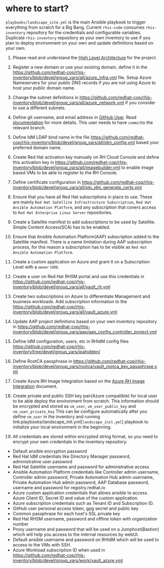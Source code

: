 # where to start?
`playbooks/landscape_site.yml` is the main Ansible playbook to trigger everything from scratch for a Big Bang. Current `rhis-code` consumes `rhis-inventory` repository for the credentials and configurable variables. Duplicate `rhis-inventory` repository as your own inventory to use if you plan to deploy environment on your own and update definitions based on your own.

1. Please read and understand the [High Level Architecture](https://redhat-cop.github.io/rhis-code/network_design/) for the project.

2. Register a new domain or use your existing domain, define it in the https://github.com/redhat-cop/rhis-inventory/blob/devel/group_vars/all/azure_infra.yml file. Setup Azure Nameservers for your public DNS records if you are not using Azure to host your public domain name.

3. Change the subnet definitions in https://github.com/redhat-cop/rhis-inventory/blob/devel/group_vars/all/azure_network.yml if you consider to use a different subnets.

4. Define git username, and email address in [GitHub User](https://github.com/redhat-cop/rhis-inventory/blob/devel/group_vars/all/git_repo_commit.yml). Read [documentation](https://redhat-cop.github.io/rhis-code/github_user/) for more details. This user needs to have `commit`to the relevant branch.

5. Define IdM LDAP bind name in the file https://github.com/redhat-cop/rhis-inventory/blob/devel/group_vars/all/idm_config.yml based your preferred domain name.

6. Create Red Hat activation key manually on RH Cloud Console and define this activation key in https://github.com/redhat-cop/rhis-inventory/blob/devel/group_vars/all/imagebuilder.yml to enable image based VMs to be able to register to the RH Console.

7. Define certificate configuration in https://github.com/redhat-cop/rhis-inventory/blob/devel/group_vars/all/pki_idm_generate_certs.yml

8. Ensure that you have all Red Hat subscriptions in place to use. These are mainly `Red Hat Satellite Infrastructure Subscription`, `Red Hat Ansible Automation Platform`, and any subscription that covers access to `Red Hat Enterprise Linux Server` repositories.

9. Create a Satellite manifest to add subscriptions to be used by Satellite. Simple Content Access(SCA) has to be enabled.

10. Ensure that Ansible Automation Platform(AAP) subscription added to the Satellite manifest. There is a name limitation during AAP subscription process, for this reason a subscription has to be visible as `Red Hat Ansible Automation Platform`.

11. Create a custom application on Azure and grant it on a Subscription Level with a `owner` role.

12. Create a user on Red Hat RHSM portal and use this credentials in https://github.com/redhat-cop/rhis-inventory/blob/devel/group_vars/all/vault_rh.yml

13. Create two subscriptions on Azure to differentiate Management and business workloads. Add subscription information to the https://github.com/redhat-cop/rhis-inventory/blob/devel/group_vars/all/vault_azure.yml

14. Update AAP project definitions based on your own inventory repository in https://github.com/redhat-cop/rhis-inventory/blob/devel/group_vars/aap/aap_config_controller_project.yml

15. Define IdM configuration, users, etc in RHIdM config files https://github.com/redhat-cop/rhis-inventory/tree/devel/group_vars/ipahidden/

16. Define RootCA passphrase in https://github.com/redhat-cop/rhis-inventory/blob/devel/group_vars/rootca/vault_rootca_key_passphrase.yml

17. Create Azure RH Image Integration based on the [Azure RH Image Integration](https://redhat-cop.github.io/rhis-code/azure_rhib_integration/) document.

18. Create private and public SSH key pair(Azure compatible) for local user to be able deploy the environment from scratch. This information should be encrypted and stored as `vm_user`, `vm_user_public_key` and `vm_user_private_key` This can be configure automatically after you define `vm_user` in the inventory and running link:playbooks/landscape_init.yml[`landscape_init.yml`] playbook to initialize your local environment in the beginning.

19. All credentials are stored within encrypted string format, so you need to encrypt your own credentials in the inventory repository.

* Default ansible encryption password
* Red Hat IdM credentials like Directory Manager password, administrative user password
* Red Hat Satellite username and password for administrative access
* Ansible Automation Platform credentials like Controller admin username, Controller admin password, Private Automation Hub admin username, Private Automation Hub admin password, AAP Database password, username and password for registry.redhat.io
* Azure custom application credentials that allows ansible to access. Azure Client ID, Secret ID and value of the custom application.
* Azure subscription credentials such as Tenant ID and Subscription ID.
* GitHub user personal access token, gpg secret and public key
* Common passphrase for each host's SSL private key
* Red Hat RHSM username, password and offline token with organization number
* Proxy username and password that will be used on a Jumphost(Bastion) which will help you access to the internal resources by webUI.
* Default ansible username and password on RHIdM which will be used to access to the VMs with SSH.
* Azure Workload subscription ID when used in https://github.com/redhat-cop/rhis-inventory/blob/devel/group_vars/work/vault_azure.yml
